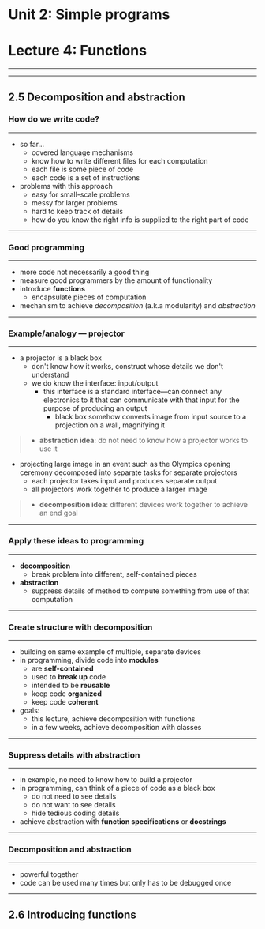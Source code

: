 # Unit 2: Simple programs

# Lecture 4: Functions

---
---
## 2.5 Decomposition and abstraction

### How do we write code?
---

- so far...
    - covered language mechanisms
    - know how to write different files for each computation
    - each file is some piece of code
    - each code is a set of instructions
- problems with this approach
    - easy for small-scale problems
    - messy for larger problems
    - hard to keep track of details
    - how do you know the right info is supplied to the right part of code

---
### Good programming
---

- more code not necessarily a good thing
- measure good programmers by the amount of functionality
- introduce **functions**
    - encapsulate pieces of computation
- mechanism to achieve *decomposition* (a.k.a modularity) and *abstraction*

---
### Example/analogy — projector
---

- a projector is a black box
    - don't know how it works, construct whose details we don't understand
    - we do know the interface: input/output
        - this interface is a standard interface—can connect any electronics to it that can communicate with that input for the purpose of producing an output
            - black box somehow converts image from input source to a projection on a wall, magnifying it
> - **abstraction idea**: do not need to know how a projector works to use it

- projecting large image in an event such as the Olympics opening ceremony decomposed into separate tasks for separate projectors
    - each projector takes input and produces separate output
    - all projectors work together to produce a larger image
> - **decomposition idea**: different devices work together to achieve an end goal

---
### Apply these ideas to programming
---

- **decomposition**
    - break problem into different, self-contained pieces
- **abstraction**
    - suppress details of method to compute something from use of that computation

---
### Create structure with decomposition
---

- building on same example of multiple, separate devices
- in programming, divide code into **modules**
    - are **self-contained**
    - used to **break up** code
    - intended to be **reusable**
    - keep code **organized**
    - keep code **coherent**
- goals:
    - this lecture, achieve decomposition with functions
    - in a few weeks, achieve decomposition with classes

---
### Suppress details with abstraction
---

- in example, no need to know how to build a projector
- in programming, can think of a piece of code as a black box
    - do not need to see details
    - do not want to see details
    - hide tedious coding details
- achieve abstraction with **function specifications** or **docstrings**

---
### Decomposition and abstraction
---

- powerful together
- code can be used many times but only has to be debugged once

---

## 2.6 Introducing functions

